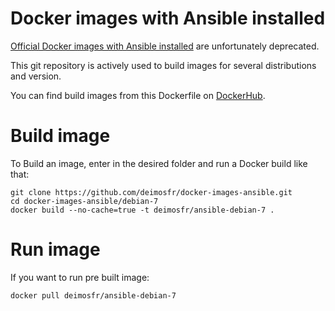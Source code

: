 Docker images with Ansible installed
====================================

[Official Docker images with Ansible installed](https://github.com/ansible/ansible-docker-base) are unfortunately deprecated.

This git repository is actively used to build images for several distributions and version.

You can find build images from this Dockerfile on [DockerHub](https://hub.docker.com/u/deimosfr/).

Build image
===========

To Build an image, enter in the desired folder and run a Docker build like that:
```
git clone https://github.com/deimosfr/docker-images-ansible.git
cd docker-images-ansible/debian-7
docker build --no-cache=true -t deimosfr/ansible-debian-7 .
```

Run image
=========

If you want to run pre built image:
```
docker pull deimosfr/ansible-debian-7
```

